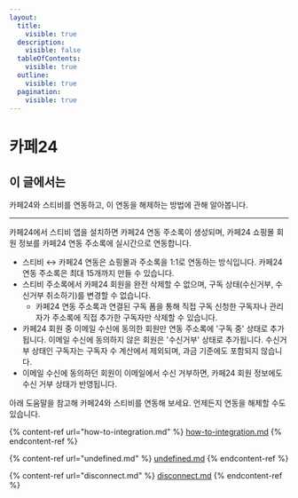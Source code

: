 ```yaml
---
layout:
  title:
    visible: true
  description:
    visible: false
  tableOfContents:
    visible: true
  outline:
    visible: true
  pagination:
    visible: true
---
```


# 카페24

## 이 글에서는

카페24와 스티비를 연동하고, 이 연동을 해제하는 방법에 관해 알아봅니다.

***

카페24에서 스티비 앱을 설치하면 카페24 연동 주소록이 생성되며, 카페24 쇼핑몰 회원 정보를 카페24 연동 주소록에 실시간으로 연동합니다.

* 스티비 ↔ 카페24 연동은 쇼핑몰과 주소록을 1:1로 연동하는 방식입니다. 카페24 연동 주소록은 최대 15개까지 만들 수 있습니다.
* 스티비 주소록에서 카페24 회원을 완전 삭제할 수 없으며, 구독 상태(수신거부, 수신거부 취소하기)를 변경할 수 없습니다.&#x20;
  * 카페24 연동 주소록과 연결된 구독 폼을 통해 직접 구독 신청한 구독자나 관리자가 주소록에 직접 추가한 구독자만 삭제할 수 있습니다.
* 카페24 회원 중 이메일 수신에 동의한 회원만 연동 주소록에 '구독 중' 상태로 추가됩니다. 이메일 수신에 동의하지 않은 회원은 '수신거부' 상태로 추가됩니다. 수신거부 상태인 구독자는 구독자 수 계산에서 제외되며, 과금 기준에도 포함되지 않습니다.
* 이메일 수신에 동의하던 회원이 이메일에서 수신 거부하면, 카페24 회원 정보에도 수신 거부 상태가 반영됩니다.

아래 도움말을 참고해 카페24와 스티비를 연동해 보세요. 언제든지 연동을 해제할 수도 있습니다.

{% content-ref url="how-to-integration.md" %}
[how-to-integration.md](how-to-integration.md)
{% endcontent-ref %}

{% content-ref url="undefined.md" %}
[undefined.md](undefined.md)
{% endcontent-ref %}

{% content-ref url="disconnect.md" %}
[disconnect.md](disconnect.md)
{% endcontent-ref %}
